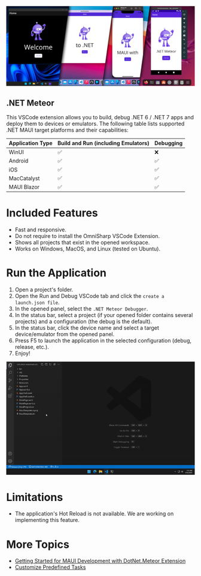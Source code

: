 <img src="./img/header.jpg" width="1180px"/>

## .NET Meteor
This VSCode extension allows you to build, debug .NET 6 / .NET 7 apps and deploy them to devices or emulators. The following table lists supported .NET MAUI target platforms and their capabilities:

| Application Type | Build and Run (including Emulators) | Debugging |
|-|-|-|
| WinUI | ✅ | ❌ |
| Android | ✅ | ✅ |
| iOS | ✅ | ✅ |
| MacCatalyst | ✅ | ✅ |
| MAUI Blazor | ✅ | ✅ |

# Included Features

* Fast and responsive.
* Do not require to install the OmniSharp VSCode Extension.
* Shows all projects that exist in the opened workspace.
* Works on Windows, MacOS, and Linux (tested on Ubuntu).

# Run the Application

1. Open a project's folder.
2. Open the Run and Debug VSCode tab and click the `create a launch.json file`.
3. In the opened panel, select the `.NET Meteor Debugger`.
4. In the status bar, select a project (if your opened folder contains several projects) and a configuration (the debug is the default).
5. In the status bar, click the device name and select a target device/emulator from the opened panel.
6. Press F5 to launch the application in the selected configuration (debug, release, etc.). 
7. Enjoy!

![image](./img/demo_dbg.gif)

# Limitations

* The application's Hot Reload is not available. We are working on implementing this feature.

# More Topics

* [Getting Started for MAUI Development with DotNet.Meteor Extension](https://github.com/JaneySprings/DotNet.Meteor/wiki/Getting-started-for-MAUI-development-with-DotNet.Meteor-extension)
* [Customize Predefined Tasks](https://github.com/JaneySprings/DotNet.Meteor/wiki/Predefined-task-customization)
